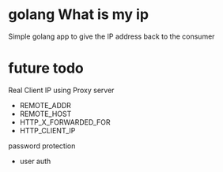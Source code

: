 # golang What is my ip

Simple golang app to give the IP address back to the consumer


# future todo

Real Client IP using Proxy server
 * REMOTE_ADDR
 * REMOTE_HOST
 * HTTP_X_FORWARDED_FOR
 * HTTP_CLIENT_IP


password protection
 * user auth
